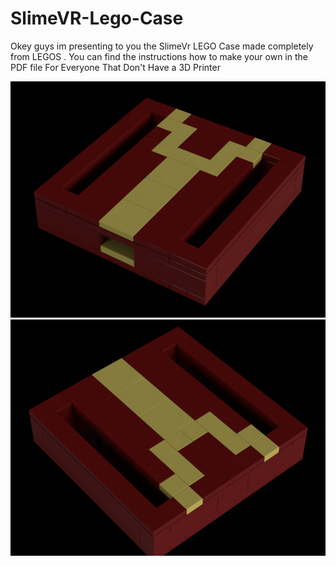 # SlimeVR-Lego-Case
Okey guys im presenting to you the SlimeVr LEGO Case made completely from LEGOS . You can find the instructions how to make your own in the PDF file
For Everyone That Don't Have a 3D Printer

<img src="slimevr front.png">

<img src="slimevr back.png">
